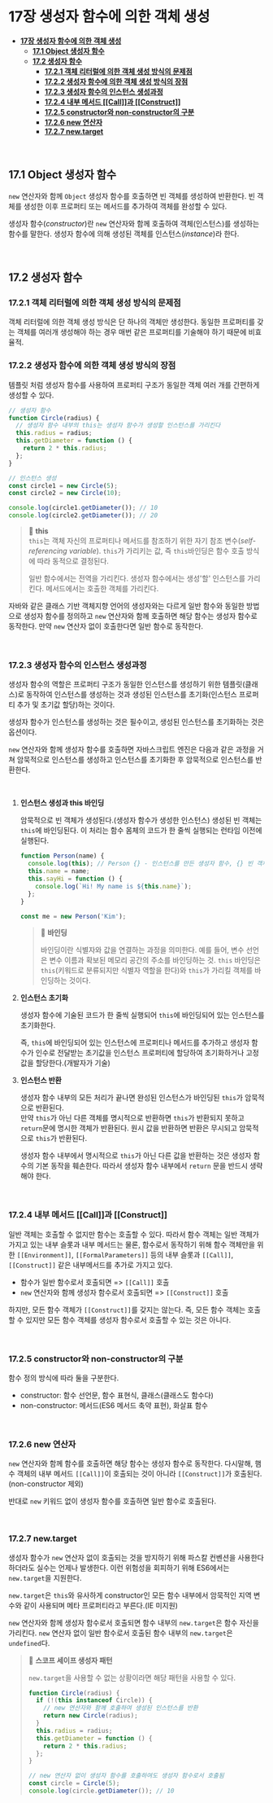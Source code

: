 # **17장 생성자 함수에 의한 객체 생성**

- [**17장 생성자 함수에 의한 객체 생성**](#17장-생성자-함수에-의한-객체-생성)
  - [**17.1 Object 생성자 함수**](#171-object-생성자-함수)
  - [**17.2 생성자 함수**](#172-생성자-함수)
    - [**17.2.1 객체 리터럴에 의한 객체 생성 방식의 문제점**](#1721-객체-리터럴에-의한-객체-생성-방식의-문제점)
    - [**17.2.2 생성자 함수에 의한 객체 생성 방식의 장점**](#1722-생성자-함수에-의한-객체-생성-방식의-장점)
    - [**17.2.3 생성자 함수의 인스턴스 생성과정**](#1723-생성자-함수의-인스턴스-생성과정)
    - [**17.2.4 내부 메서드 \[\[Call\]\]과 \[\[Construct\]\]**](#1724-내부-메서드-call과-construct)
    - [**17.2.5 constructor와 non-constructor의 구분**](#1725-constructor와-non-constructor의-구분)
    - [**17.2.6 new 연산자**](#1726-new-연산자)
    - [**17.2.7 new.target**](#1727-newtarget)

<br>

## **17.1 Object 생성자 함수**

`new` 연산자와 함께 `Object` 생성자 함수를 호출하면 빈 객체를 생성하여 반환한다. 빈 객체를 생성한 이후 프로퍼티 또는 메서드를 추가하여 객체를 완성할 수 있다.

생성자 함수(_constructor_)란 `new` 연산자와 함께 호출하여 객체(인스턴스)를 생성하는 함수를 말한다. 생성자 함수에 의해 생성된 객체를 인스턴스(_instance_)라 한다.

<br>

## **17.2 생성자 함수**

### **17.2.1 객체 리터럴에 의한 객체 생성 방식의 문제점**

객체 리터럴에 의한 객체 생성 방식은 단 하나의 객체만 생성한다. 동일한 프로퍼티를 갖는 객체를 여러개 생성해야 하는 경우 매번 같은 프로퍼티를 기술해야 하기 때문에 비효율적.

### **17.2.2 생성자 함수에 의한 객체 생성 방식의 장점**

템플릿 처럼 생성자 함수를 사용하여 프로퍼티 구조가 동일한 객체 여러 개를 간편하게 생성할 수 있다.

```javascript
// 생성자 함수
function Circle(radius) {
  // 생성자 함수 내부의 this는 생성자 함수가 생성할 인스턴스를 가리킨다
  this.radius = radius;
  this.getDiameter = function () {
    return 2 * this.radius;
  };
}

// 인스턴스 생성
const circle1 = new Circle(5);
const circle2 = new Circle(10);

console.log(circle1.getDiameter()); // 10
console.log(circle2.getDiameter()); // 20
```

> 📄 **this**  
> `this`는 객체 자신의 프로퍼티나 메서드를 참조하기 위한 자기 참조 변수(_self-referencing variable_). `this`가 가리키는 값, 즉 `this`바인딩은 함수 호출 방식에 따라 동적으로 결정된다.
>
> 일반 함수에서는 전역을 가리킨다. 생성자 함수에서는 생성'할' 인스턴스를 가리킨다. 메서드에서는 호출한 객체를 가리킨다.

자바와 같은 클래스 기반 객체지향 언어의 생성자와는 다르게 일반 함수와 동일한 방법으로 생성자 함수를 정의하고 `new` 연산자와 함께 호출하면 해당 함수는 생성자 함수로 동작한다. 만약 `new` 연산자 없이 호출한다면 일반 함수로 동작한다.

<br>

### **17.2.3 생성자 함수의 인스턴스 생성과정**

생성자 함수의 역할은 프로퍼티 구조가 동일한 인스턴스를 생성하기 위한 템플릿(클래스)로 동작하여 인스턴스를 생성하는 것과 생성된 인스턴스를 초기화(인스턴스 프로퍼티 추가 및 초기값 할당)하는 것이다.

생성자 함수가 인스턴스를 생성하는 것은 필수이고, 생성된 인스턴스를 초기화하는 것은 옵션이다.

`new` 연산자와 함께 생성자 함수를 호출하면 자바스크립트 엔진은 다음과 같은 과정을 거쳐 암묵적으로 인스턴스를 생성하고 인스턴스를 초기화한 후 암묵적으로 인스턴스를 반환한다.

<br>

1. **인스턴스 생성과 this 바인딩**

   암묵적으로 빈 객체가 생성된다.(생성자 함수가 생성한 인스턴스) 생성된 빈 객체는 `this`에 바인딩된다. 이 처리는 함수 몸체의 코드가 한 줄씩 실행되는 런타임 이전에 실행된다.

   ```javascript
   function Person(name) {
     console.log(this); // Person {} - 인스턴스를 만든 생성자 함수, {} 빈 객체
     this.name = name;
     this.sayHi = function () {
       console.log(`Hi! My name is ${this.name}`);
     };
   }

   const me = new Person('Kim');
   ```

   > 📄 **바인딩**
   >
   > 바인딩이란 식별자와 값을 연결하는 과정을 의미한다. 예를 들어, 변수 선언은 변수 이름과 확보된 메모리 공간의 주소를 바인딩하는 것. `this` 바인딩은 `this`(키워드로 분류되지만 식별자 역할을 한다)와 `this`가 가리킬 객체를 바인딩하는 것이다.

2. **인스턴스 초기화**

   생성자 함수에 기술된 코드가 한 줄씩 실행되어 `this`에 바인딩되어 있는 인스턴스를 초기화한다.

   즉, `this`에 바인딩되어 있는 인스턴스에 프로퍼티나 메서드를 추가하고 생성자 함수가 인수로 전달받는 초기값을 인스턴스 프로퍼티에 할당하여 초기화하거나 고정값을 할당한다.(개발자가 기술)

3. **인스턴스 반환**

   생성자 함수 내부의 모든 처리가 끝나면 완성된 인스턴스가 바인딩된 `this`가 암묵적으로 반환된다.  
   만약 `this`가 아닌 다른 객체를 명시적으로 반환하면 `this`가 반환되지 못하고 `return`문에 명시한 객체가 반환된다. 원시 값을 반환하면 반환은 무시되고 암묵적으로 `this`가 반환된다.

   생성자 함수 내부에서 명시적으로 `this`가 아닌 다른 값을 반환하는 것은 생성자 함수의 기본 동작을 훼손한다. 따라서 생성자 함수 내부에서 `return` 문을 반드시 생략해야 한다.

<br>

### **17.2.4 내부 메서드 \[\[Call\]\]과 \[\[Construct\]\]**

일반 객체는 호출할 수 없지만 함수는 호출할 수 있다. 따라서 함수 객체는 일반 객체가 가지고 있는 내부 슬롯과 내부 메서드는 물론, 함수로서 동작하기 위해 함수 객체만을 위한 `[[Environment]]`, `[[FormalParameters]]` 등의 내부 슬롯과 `[[Call]]`, `[[Construct]]` 같은 내부메서드를 추가로 가지고 있다.

- 함수가 일반 함수로서 호출되면 => `[[Call]]` 호출
- `new` 연산자와 함께 생성자 함수로서 호출되면 => `[[Construct]]` 호출

하지만, 모든 함수 객체가 `[[Construct]]`를 갖지는 않는다. 즉, 모든 함수 객체는 호출할 수 있지만 모든 함수 객체를 생성자 함수로서 호출할 수 있는 것은 아니다.

<br>

### **17.2.5 constructor와 non-constructor의 구분**

함수 정의 방식에 따라 둘을 구분한다.

- constructor: 함수 선언문, 함수 표현식, 클래스(클래스도 함수다)
- non-constructor: 메서드(ES6 메서드 축약 표현), 화살표 함수

<br>

### **17.2.6 new 연산자**

`new` 연산자와 함께 함수를 호출하면 해당 함수는 생성자 함수로 동작한다. 다시말해, 햄수 객체의 내부 메서드 `[[Call]]`이 호출되는 것이 아니라 `[[Construct]]`가 호출된다.(non-constructor 제외)

반대로 `new` 키워드 없이 생성자 함수를 호출하면 일반 함수로 호출된다.

<br>

### **17.2.7 new.target**

생성자 함수가 `new` 연산자 없이 호출되는 것을 방지하기 위해 파스칼 컨벤션을 사용한다 하더라도 실수는 언제나 발생한다. 이런 위험성을 회피하기 위해 ES6에서는 `new.target`을 지원한다.

`new.target`은 `this`와 유사하게 constructor인 모든 함수 내부에서 암묵적인 지역 변수와 같이 사용되며 메타 프로퍼티라고 부른다.(IE 미지원)

`new` 연산자와 함께 생성자 함수로서 호출되면 함수 내부의 `new.target`은 함수 자신을 가리킨다. `new` 연산자 없이 일반 함수로서 호출된 함수 내부의 `new.target`은 `undefined`다.

> 📄 **스코프 세이프 생성자 패턴**
>
> `new.target`을 사용할 수 없는 상황이라면 해당 패턴을 사용할 수 있다.
>
> ```javascript
> function Circle(radius) {
>   if (!(this instanceof Circle)) {
>     // new 연산자와 함께 호출하여 생성된 인스턴스를 반환
>     return new Circle(radius);
>   }
>   this.radius = radius;
>   this.getDiameter = function () {
>     return 2 * this.radius;
>   };
> }
>
> // new 연산자 없이 생성자 함수를 호출하여도 생성자 함수로서 호출됨
> const circle = Circle(5);
> console.log(circle.getDiameter()); // 10
> ```

